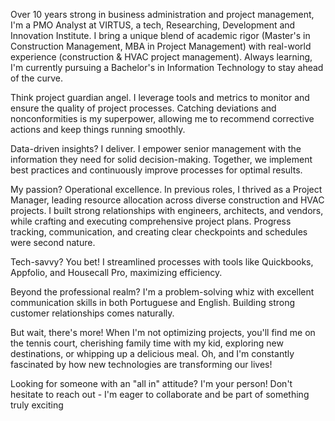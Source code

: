 Over 10 years strong in business administration and project management, I'm a PMO Analyst at VIRTUS, a tech, Researching, Development and Innovation Institute. I bring a unique blend of academic rigor (Master's in Construction Management, MBA in Project Management) with real-world experience (construction & HVAC project management). Always learning, I'm currently pursuing a Bachelor's in Information Technology to stay ahead of the curve.

Think project guardian angel. I leverage tools and metrics to monitor and ensure the quality of project processes. Catching deviations and nonconformities is my superpower, allowing me to recommend corrective actions and keep things running smoothly.

Data-driven insights? I deliver. I empower senior management with the information they need for solid decision-making. Together, we implement best practices and continuously improve processes for optimal results.

My passion? Operational excellence. In previous roles, I thrived as a Project Manager, leading resource allocation across diverse construction and HVAC projects. I built strong relationships with engineers, architects, and vendors, while crafting and executing comprehensive project plans. Progress tracking, communication, and creating clear checkpoints and schedules were second nature.

Tech-savvy? You bet! I streamlined processes with tools like Quickbooks, Appfolio, and Housecall Pro, maximizing efficiency.

Beyond the professional realm? I'm a problem-solving whiz with excellent communication skills in both Portuguese and English. Building strong customer relationships comes naturally.

But wait, there's more! When I'm not optimizing projects, you'll find me on the tennis court, cherishing family time with my kid, exploring new destinations, or whipping up a delicious meal. Oh, and I'm constantly fascinated by how new technologies are transforming our lives!

Looking for someone with an "all in" attitude? I'm your person! Don't hesitate to reach out - I'm eager to collaborate and be part of something truly exciting
